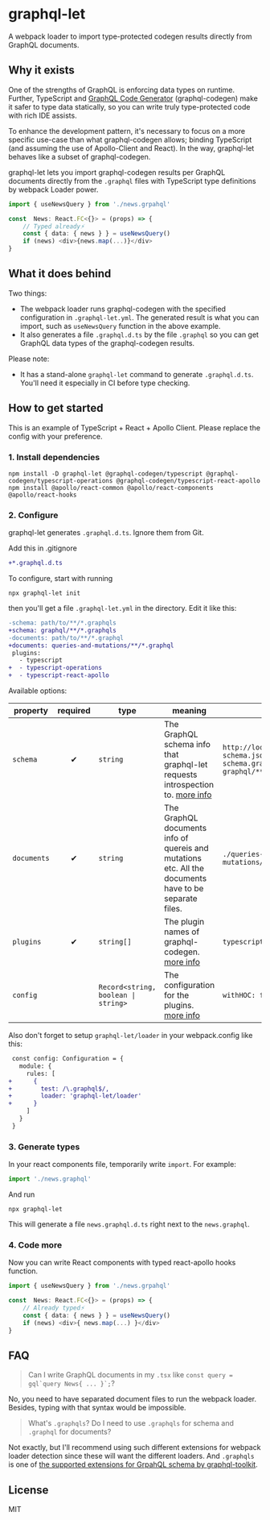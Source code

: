 # graphql-let

A webpack loader to import type-protected codegen results directly from GraphQL documents. 

## Why it exists

One of the strengths of GraphQL is enforcing data types on runtime. Further, TypeScript and [GraphQL Code Generator](https://graphql-code-generator.com/) (graphql-codegen) make it safer to type data statically, so you can write truly type-protected code with rich IDE assists.

To enhance the development pattern, it's necessary to focus on a more specific use-case than what graphql-codegen allows; binding TypeScript (and assuming the use of  Apollo-Client and React). In the way, graphql-let behaves like a subset of graphql-codegen.

graphql-let lets you import graphql-codegen results per GraphQL documents directly from the `.graphql` files with TypeScript type definitions by webpack Loader power.

```typescript jsx
import { useNewsQuery } from './news.grpahql'

const  News: React.FC<{}> = (props) => {
	// Typed already️⚡️
	const { data: { news } } = useNewsQuery()
	if (news) <div>{news.map(...)}</div>
}
```

## What it does behind

Two things:

* The webpack loader runs graphql-codegen with the specified configuration in `.graphql-let.yml`. The generated result is what you can import, such as `useNewsQuery` function in the above example.
* It also generates a file `.graphql.d.ts` by the file `.graphql` so you can get GraphQL data types of the graphql-codegen results.

Please note:

* It has a stand-alone `graphql-let` command to generate `.graphql.d.ts`. You'll need it especially in CI before type checking.

## How to get started

This is an example of TypeScript + React + Apollo Client. Please replace the config with your preference.

### 1. Install dependencies

```
npm install -D graphql-let @graphql-codegen/typescript @graphql-codegen/typescript-operations @graphql-codegen/typescript-react-apollo
npm install @apollo/react-common @apollo/react-components @apollo/react-hooks
```

### 2. Configure

graphql-let generates `.graphql.d.ts`. Ignore them from Git.

Add this in .gitignore

```diff
+*.graphql.d.ts
```

To configure, start with running

```
npx graphql-let init
```

then you'll get a file `.graphql-let.yml` in the directory. Edit it like this:

```diff
-schema: path/to/**/*.graphqls
+schema: graphql/**/*.graphqls
-documents: path/to/**/*.graphql
+documents: queries-and-mutations/**/*.graphql
 plugins:
   - typescript
+  - typescript-operations
+  - typescript-react-apollo
```

Available options:

| property | required | type | meaning | examples |
| --- | :---: | --- | --- | --- |
| `schema` | ✔︎ | `string` | The GraphQL schema info that graphql-let requests introspection to. [more info](https://github.com/ardatan/graphql-toolkit#schema-loading) | `http://localhost:3000/graphql`<br />`schema.json`<br />`schema.graphqls`<br />`graphql/**/*.graphqls` |
| `documents` | ✔︎ | `string` | The GraphQL documents info of quereis and mutations etc. All the documents have to be separate files. | `./queries-and-mutations/**/*.graphql` |
| `plugins` | ✔︎ | `string[]` | The plugin names of graphql-codegen. [more info](https://graphql-code-generator.com/docs/plugins/) | `typescript-react-apollo` |
| `config` |  | `Record<string, boolean \| string>` | The configuration for the plugins. [more info](https://graphql-code-generator.com/docs/getting-started/config-field)  | `withHOC: false` |

Also don't forget to setup `graphql-let/loader` in your webpack.config like this:

```diff
 const config: Configuration = {
   module: {
     rules: [
+      {
+        test: /\.graphql$/,
+        loader: 'graphql-let/loader'
+      }
     ]
   }
 }
```

### 3. Generate types 

In your react components file, temporarily write `import`. For example:

```typescript jsx
import './news.graphql' 
```

And run

```
npx graphql-let
```

This will generate a file `news.graphql.d.ts` right next to the `news.graphql`.

### 4. Code more

Now you can write React components with typed react-apollo hooks function.

```typescript jsx
import { useNewsQuery } from './news.grpahql'

const  News: React.FC<{}> = (props) => {
    // Already typed⚡️
    const { data: { news } } = useNewsQuery()
    if (news) <div>{ news.map(...) }</div>
}
```

## FAQ

> Can I write GraphQL documents in my `.tsx` like ``const query = gql`query News{ ... }`;``?

No, you need to have separated document files to run the webpack loader. Besides, typing with that syntax would be impossible.

> What's `.graphqls`? Do I need to use `.graphqls` for schema and `.graphql` for documents?

Not exactly, but I'll recommend using such different extensions for webpack loader detection since these will want the different loaders. And `.graphqls` is one of [the supported extensions for GrpahQL schema by graphql-toolkit](https://github.com/ardatan/graphql-toolkit/blob/d29e518a655c02e3e14377c8c7d3de61f08e6200/packages/loaders/graphql-file/src/index.ts#L9).

## License

MIT
